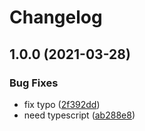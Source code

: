 # Changelog

## 1.0.0 (2021-03-28)


### Bug Fixes

* fix typo ([2f392dd](https://www.github.com/mnao305/eslint-config/commit/2f392dd013e1006d8de645c1963caa4b238a99fe))
* need typescript ([ab288e8](https://www.github.com/mnao305/eslint-config/commit/ab288e82baa05f8615fe2b6ab6422efe1c5dc2c1))
